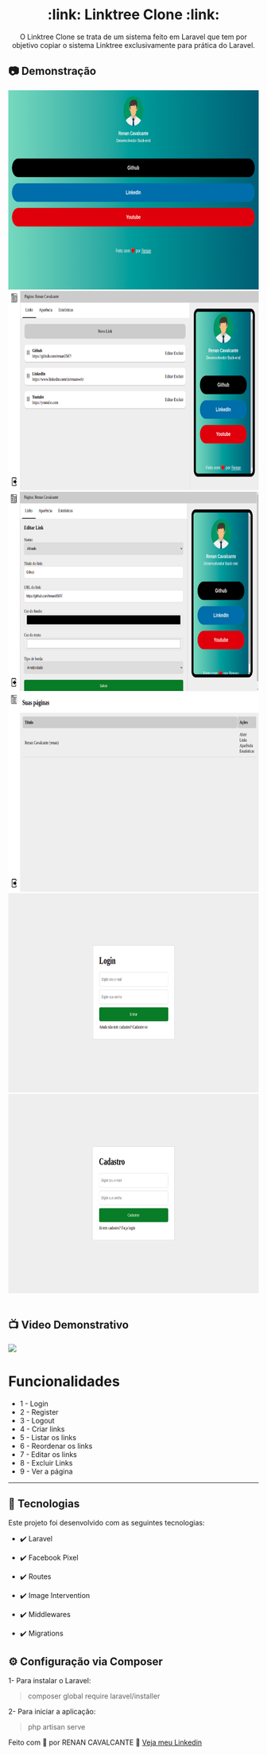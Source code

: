 <h1 align="center">:link: Linktree Clone :link:</h1>

<p align="center">O Linktree Clone se trata de um sistema feito em Laravel que tem por objetivo copiar o sistema Linktree exclusivamente para prática do Laravel.</p>

## :camera: Demonstração

<div align="center" >
  <img src="./git_img/page.png" height="400">
  <img src="./git_img/links.png" height="400">
  <img src="./git_img/edit_link.png" height="400">
  <img src="./git_img/my_pages.png" height="400">
  <img src="./git_img/login.png" height="400">
  <img src="./git_img/register.png" height="400">
</div><br/>

## :tv: Video Demonstrativo

<a href="">
  <img src="link video demonstrativo"/>
</a>

# Funcionalidades

 - 1 - Login
 - 2 - Register
 - 3 - Logout
 - 4 - Criar links
 - 5 - Listar os links
 - 6 - Reordenar os links
 - 7 - Editar os links
 - 8 - Excluir Links
 - 9 - Ver a página

---

## 🚀 Tecnologias

Este projeto foi desenvolvido com as seguintes tecnologias:


- ✔️ Laravel

- ✔️ Facebook Pixel

- ✔️ Routes

- ✔️ Image Intervention

- ✔️ Middlewares

- ✔️ Migrations


## ⚙ Configuração via Composer

1- Para instalar o Laravel:
> composer global require laravel/installer

2- Para iniciar a aplicação:
> php artisan serve



Feito com 💜 por RENAN CAVALCANTE 👋 [Veja meu Linkedin](https://www.linkedin.com/in/renanweb/)
<br>
